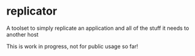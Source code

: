 replicator
==========

A toolset to simply replicate an application and all of the stuff it needs to another host

This is work in progress, not for public usage so far!
